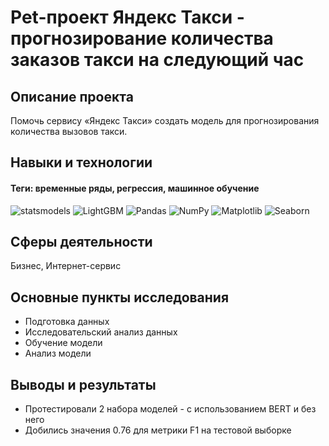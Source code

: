 # Pet-проект Яндекс Такси - прогнозирование количества заказов такси на следующий час

## Описание проекта
Помочь сервису «Яндекс Такси» создать модель для прогнозирования количества вызовов такси.

## Навыки и технологии
#### Теги: временные ряды, регрессия, машинное обучение
![statsmodels](https://img.shields.io/badge/statsmodels-black?style=flat&logoColor=orange)
![LightGBM](https://img.shields.io/badge/LightGBM-black?style=flat&logo=lightgbm&logoColor=orange)
![Pandas](https://img.shields.io/badge/Pandas-black?style=flat&logo=pandas&logoColor=orange)
![NumPy](https://img.shields.io/badge/NumPy-black?style=flat&logo=numpy&logoColor=orange)
![Matplotlib](https://img.shields.io/badge/Matplotlib-black?style=flat&logo=matplotlib&logoColor=orange)
![Seaborn](https://img.shields.io/badge/Seaborn-black?style=flat&logo=seaborn&logoColor=orange)

## Сферы деятельности
Бизнес, Интернет-сервис

## Основные пункты исследования
- Подготовка данных
- Исследовательский анализ данных
- Обучение модели
- Анализ модели

## Выводы и результаты
- Протестировали 2 набора моделей - с использованием BERT и без него
- Добились значения 0.76 для метрики F1 на тестовой выборке
